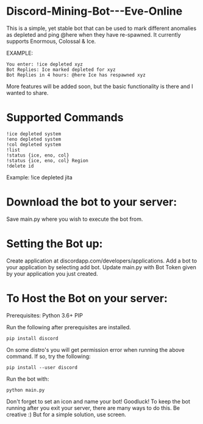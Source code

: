 # Discord-Mining-Bot---Eve-Online
This is a simple, yet stable bot that can be used to mark different anomalies as depleted and ping @here when they have re-spawned. It currently supports Enormous, Colossal & Ice.

EXAMPLE:

    You enter: !ice depleted xyz
    Bot Replies: Ice marked depleted for xyz
    Bot Replies in 4 hours: @here Ice has respawned xyz

More features will be added soon, but the basic functionality is there and I wanted to share.

# Supported Commands

    !ice depleted system
    !eno depleted system
    !col depleted system
    !list
    !status {ice, eno, col}
    !status {ice, eno, col} Region
    !delete id

Example: !ice depleted jita

# Download the bot to your server:

Save main.py where you wish to execute the bot from.

# Setting the Bot up:
Create application at discordapp.com/developers/applications.
Add a bot to your application by selecting add bot.
Update main.py with Bot Token given by your application you just created.

# To Host the Bot on your server:
Prerequisites:
Python 3.6+
PIP

Run the following after prerequisites are installed.

    pip install discord

On some distro's you will get permission error when running the above command. If so, try the following:

    pip install --user discord

Run the bot with:

    python main.py

Don't forget to set an icon and name your bot! Goodluck! To keep the bot running after you exit your server, there are many ways to do this. Be creative :) But for a simple solution, use screen.
